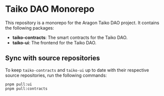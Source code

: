 # Taiko DAO Monorepo

This repository is a monorepo for the Aragon Taiko DAO project. It contains the following packages:

- **taiko-contracts**: The smart contracts for the Taiko DAO.
- **taiko-ui**: The frontend for the Taiko DAO.

## Sync with source repositories
To keep `taiko-contracts` and `taiko-ui` up to date with their respective source repositories, run the following commands:

```
pnpm pull:ui
pnpm pull:contracts
```
